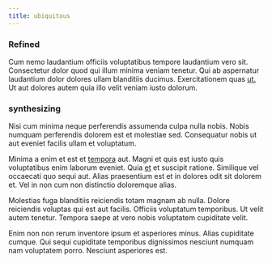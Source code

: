 ```yaml
---
title: ubiquitous
---
```


### Refined

Cum nemo laudantium officiis voluptatibus tempore laudantium vero sit. Consectetur dolor quod qui illum minima veniam tenetur. Qui ab aspernatur laudantium dolor dolores ullam blanditiis ducimus. Exercitationem quas [ut.](/dolore/odio/dignissimos/odio/quantify_rustic_deposit.md) Ut aut dolores autem quia illo velit veniam iusto dolorum.

### synthesizing

Nisi cum minima neque perferendis assumenda culpa nulla nobis. Nobis numquam perferendis dolorem est et molestiae sed. Consequatur nobis ut aut eveniet facilis ullam et voluptatum.

Minima a enim et est et [tempora](/earum/practical_metal_soap_invoice.md) aut. Magni et quis est iusto quis voluptatibus enim laborum eveniet. Quia [et](/eos/est/ut/versatile_sports.md) et suscipit ratione. Similique vel occaecati quo sequi aut. Alias praesentium est et in dolores odit sit dolorem et. Vel in non cum non distinctio doloremque alias.

Molestias fuga blanditiis reiciendis totam magnam ab nulla. Dolore reiciendis voluptas qui est aut facilis. Officiis voluptatum temporibus. Ut velit autem tenetur. Tempora saepe at vero nobis voluptatem cupiditate velit.

Enim non non rerum inventore ipsum et asperiores minus. Alias cupiditate cumque. Qui sequi cupiditate temporibus dignissimos nesciunt numquam nam voluptatem porro. Nesciunt asperiores est.
